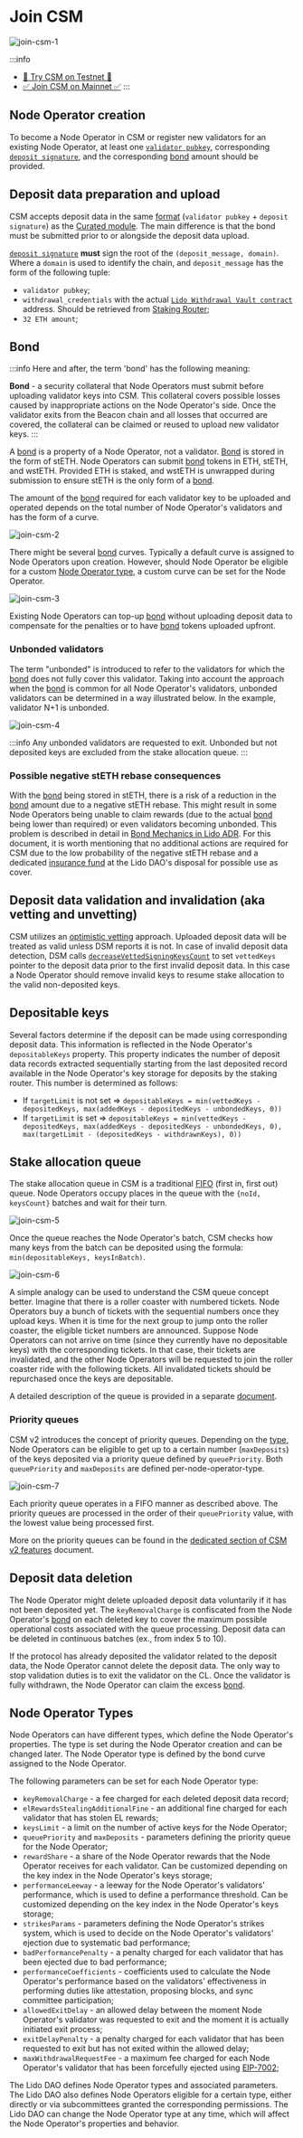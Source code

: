 # Join CSM
![join-csm-1](../../../static/img/csm/join-csm-1.png)

:::info
- [🧪 Try CSM on Testnet 🧪](https://csm.testnet.fi)
- [✅ Join CSM on Mainnet ✅](https://csm.lido.fi)
:::

## Node Operator creation
To become a Node Operator in CSM or register new validators for an existing Node Operator, at least one [`validator pubkey`](https://github.com/ethereum/consensus-specs/blob/v1.4.0/specs/phase0/beacon-chain.md#validator), corresponding [`deposit signature`](https://github.com/ethereum/consensus-specs/blob/v1.4.0/specs/phase0/beacon-chain.md#signingdata), and the corresponding [bond](./join-csm#bond) amount should be provided.

## Deposit data preparation and upload
CSM accepts deposit data in the same [format](/contracts/node-operators-registry#addsigningkeys) (`validator pubkey` + `deposit signature`) as the [Curated module](/contracts/node-operators-registry.md). The main difference is that the bond must be submitted prior to or alongside the deposit data upload.

[`deposit signature`](https://github.com/ethereum/consensus-specs/blob/v1.4.0/specs/phase0/beacon-chain.md#signingdata) **must** sign the root of the `(deposit_message, domain)`. Where a `domain` is used to identify the chain, and `deposit_message` has the form of the following tuple:
- `validator pubkey`;
- `withdrawal_credentials` with the actual [`Lido Withdrawal Vault contract`](/contracts/withdrawal-vault) address. Should be retrieved from [Staking Router](/contracts/staking-router.md#getwithdrawalcredentials);
- `32 ETH amount`;

## Bond

:::info
Here and after, the term 'bond' has the following meaning:

**Bond** - a security collateral that Node Operators must submit before uploading validator keys into CSM. This collateral covers possible losses caused by inappropriate actions on the Node Operator's side. Once the validator exits from the Beacon chain and all losses that occurred are covered, the collateral can be claimed or reused to upload new validator keys.
:::

A [bond](./join-csm#bond) is a property of a Node Operator, not a validator. [Bond](./join-csm#bond) is stored in the form of stETH. Node Operators can submit [bond](./join-csm#bond) tokens in ETH, stETH, and wstETH. Provided ETH is staked, and wstETH is unwrapped during submission to ensure stETH is the only form of a [bond](./join-csm#bond).

The amount of the [bond](./join-csm#bond) required for each validator key to be uploaded and operated depends on the total number of Node Operator's validators and has the form of a curve.

![join-csm-2](../../../static/img/csm/join-csm-2.png)

There might be several [bond](./join-csm#bond) curves. Typically a default curve is assigned to Node Operators upon creation. However, should Node Operator be eligible for a custom [Node Operator type](#node-operator-types), a custom curve can be set for the Node Operator.

![join-csm-3](../../../static/img/csm/join-csm-3.png)

Existing Node Operators can top-up [bond](./join-csm#bond) without uploading deposit data to compensate for the penalties or to have [bond](./join-csm#bond) tokens uploaded upfront.

### Unbonded validators
The term "unbonded" is introduced to refer to the validators for which the [bond](./join-csm#bond) does not fully cover this validator. Taking into account the approach when the [bond](./join-csm#bond) is common for all Node Operator's validators, unbonded validators can be determined in a way illustrated below. In the example, validator N+1 is unbonded.

![join-csm-4](../../../static/img/csm/join-csm-4.png)

:::info
Any unbonded validators are requested to exit. Unbonded but not deposited keys are excluded from the stake allocation queue.
:::

### Possible negative stETH rebase consequences
With the [bond](./join-csm#bond) being stored in stETH, there is a risk of a reduction in the [bond](./join-csm#bond) amount due to a negative stETH rebase. This might result in some Node Operators being unable to claim rewards (due to the actual [bond](./join-csm#bond) being lower than required) or even validators becoming unbonded. This problem is described in detail in [Bond Mechanics in Lido ADR](https://hackmd.io/@lido/BJqWx7P0p). For this document, it is worth mentioning that no additional actions are required for CSM due to the low probability of the negative stETH rebase and a dedicated [insurance fund](/contracts/insurance) at the Lido DAO's disposal for possible use as cover.

## Deposit data validation and invalidation (aka vetting and unvetting)
CSM utilizes an [optimistic vetting](https://hackmd.io/@lido/ryw2Qo5ia) approach. Uploaded deposit data will be treated as valid unless DSM reports it is not. In case of invalid deposit data detection, DSM calls [`decreaseVettedSigningKeysCount`](/staking-modules/csm/contracts/CSModule.md#decreasevettedsigningkeyscount) to set `vettedKeys` pointer to the deposit data prior to the first invalid deposit data. In this case a Node Operator should remove invalid keys to resume stake allocation to the valid non-deposited keys.

## Depositable keys
Several factors determine if the deposit can be made using corresponding deposit data. This information is reflected in the Node Operator's `depositableKeys` property. This property indicates the number of deposit data records extracted sequentially starting from the last deposited record available in the Node Operator's key storage for deposits by the staking router. This number is determined as follows:
- If `targetLimit` is not set => `depositableKeys = min(vettedKeys - depositedKeys, max(addedKeys - depositedKeys - unbondedKeys, 0))`
- If `targetLimit` is set => `depositableKeys = min(vettedKeys - depositedKeys, max(addedKeys - depositedKeys - unbondedKeys, 0), max(targetLimit - (depositedKeys - withdrawnKeys), 0))`

## Stake allocation queue

The stake allocation queue in CSM is a traditional [FIFO](https://en.wikipedia.org/wiki/FIFO_(computing_and_electronics)) (first in, first out) queue. Node Operators occupy places in the queue with the `{noId, keysCount}` batches and wait for their turn.

![join-csm-5](../../../static/img/csm/join-csm-5.png)

Once the queue reaches the Node Operator's batch, CSM checks how many keys from the batch can be deposited using the formula: `min(depositableKeys, keysInBatch)`.

![join-csm-6](../../../static/img/csm/join-csm-6.png)

A simple analogy can be used to understand the CSM queue concept better. Imagine that there is a roller coaster with numbered tickets. Node Operators buy a bunch of tickets with the sequential numbers once they upload keys. When it is time for the next group to jump onto the roller coaster, the eligible ticket numbers are announced. Suppose Node Operators can not arrive on time (since they currently have no depositable keys) with the corresponding tickets. In that case, their tickets are invalidated, and the other Node Operators will be requested to join the roller coaster ride with the following tickets. All invalidated tickets should be repurchased once the keys are depositable.

A detailed description of the queue is provided in a separate [document](https://hackmd.io/@lido/ryw2Qo5ia).

### Priority queues

CSM v2 introduces the concept of priority queues. Depending on the [type](#node-operator-types), Node Operators can be eligible to get up to a certain number (`maxDeposits`) of the keys deposited via a priority queue defined by `queuePriority`. Both `queuePriority` and `maxDeposits` are defined per-node-operator-type.

![join-csm-7](../../../static/img/csm/join-csm-7.png)

Each priority queue operates in a FIFO manner as described above. The priority queues are processed in the order of their `queuePriority` value, with the lowest value being processed first.

More on the priority queues can be found in the [dedicated section of CSM v2 features](https://hackmd.io/@lido/csm-v2-tech#Priority-Queues) document.

## Deposit data deletion
The Node Operator might delete uploaded deposit data voluntarily if it has not been deposited yet. The `keyRemovalCharge` is confiscated from the Node Operator's [bond](./join-csm#bond) on each deleted key to cover the maximum possible operational costs associated with the queue processing. Deposit data can be deleted in continuous batches (ex., from index 5 to 10).

If the protocol has already deposited the validator related to the deposit data, the Node Operator cannot delete the deposit data. The only way to stop validation duties is to exit the validator on the CL. Once the validator is fully withdrawn, the Node Operator can claim the excess [bond](./join-csm#bond).

## Node Operator Types

Node Operators can have different types, which define the Node Operator's properties. The type is set during the Node Operator creation and can be changed later. The Node Operator type is defined by the bond curve assigned to the Node Operator.

The following parameters can be set for each Node Operator type:
- `keyRemovalCharge` - a fee charged for each deleted deposit data record;
- `elRewardsStealingAdditionalFine` - an additional fine charged for each validator that has stolen EL rewards;
- `keysLimit` - a limit on the number of active keys for the Node Operator;
- `queuePriority` and `maxDeposits` - parameters defining the priority queue for the Node Operator;
- `rewardShare` - a share of the Node Operator rewards that the Node Operator receives for each validator. Can be customized depending on the key index in the Node Operator's keys storage;
- `performanceLeeway` - a leeway for the Node Operator's validators' performance, which is used to define a performance threshold. Can be customized depending on the key index in the Node Operator's keys storage;
- `strikesParams` - parameters defining the Node Operator's strikes system, which is used to decide on the Node Operator's validators' ejection due to systematic bad performance;
- `badPerformancePenalty` - a penalty charged for each validator that has been ejected due to bad performance;
- `performanceCoefficients` - coefficients used to calculate the Node Operator's performance based on the validators' effectiveness in performing duties like attestation, proposing blocks, and sync committee participation;
- `allowedExitDelay` - an allowed delay between the moment Node Operator's validator was requested to exit and the moment it is actually initiated exit process;
- `exitDelayPenalty` - a penalty charged for each validator that has been requested to exit but has not exited within the allowed delay;
- `maxWithdrawalRequestFee` - a maximum fee charged for each Node Operator's validator that has been forcefully ejected using [EIP-7002](https://eips.ethereum.org/EIPS/eip-7002);

The Lido DAO defines Node Operator types and associated parameters. The Lido DAO also defines Node Operators eligible for a certain type, either directly or via subcommittees granted the corresponding permissions. The Lido DAO can change the Node Operator type at any time, which will affect the Node Operator's properties and behavior.
